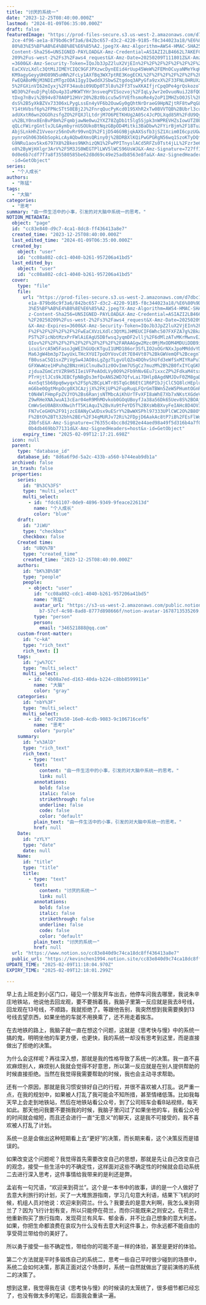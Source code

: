```yaml
---
title: "讨厌的系统一"
date: "2023-12-25T08:40:00.000Z"
lastmod: "2024-01-09T06:35:00.000Z"
draft: false
featuredImage: "https://prod-files-secure.s3.us-west-2.amazonaws.com/d7dbc101-8\
  2ce-4f96-ae1a-879bd6c9f3a6/842bc657-d3c2-4220-9185-f8c344023a18/%E6%80%9D%E8%\
  80%83%E5%BF%AB%E4%B8%8E%E6%85%A2.jpeg?X-Amz-Algorithm=AWS4-HMAC-SHA256&X-Amz-\
  Content-Sha256=UNSIGNED-PAYLOAD&X-Amz-Credential=ASIAZI2LB4662L7AKEFC%2F20250\
  209%2Fus-west-2%2Fs3%2Faws4_request&X-Amz-Date=20250209T111801Z&X-Amz-Expires\
  =3600&X-Amz-Security-Token=IQoJb3JpZ2luX2VjEIn%2F%2F%2F%2F%2F%2F%2F%2F%2F%2Fw\
  EaCXVzLXdlc3QtMiJIMEYCIQC9GFJPXzwcDynEEid4rUup45WeW%2FEMnOCuyaNMeYkqHgIhAIrxg\
  KM9agyGeyyUHO89N5uHN%2FcLy1AXfBq3WX7ptRE3KogECKL%2F%2F%2F%2F%2F%2F%2F%2F%2F%2\
  FwEQABoMNjM3NDIzMTgzODA1IgyIQwddXJSbwSZtgdoq3APyGfa9zxX%2F33FNLOHRUXzOqABhWMM\
  5%2FGXinVI62mIyxj%2FF34aubi09UDp0T3l8u%2Ff3TswXKAIfjrCpqOPe4grQskozoTl%2FzhsF\
  WD30%2FeuDjPql6Du4p3IuMKWTYHr3nsveqPVISozvoj%2FIqLyJwr2eOvuoNuiJ28fQOobr3slSU\
  tDxg7nBvi%2B94v870A0P12HVr20%2Bz0bicu5w5YVEfhsmoRe4y2oP1IMHZsO0JSl%2FL2AcJzVY\
  dsS%2B5yXkBZVx73306xLPygLssEn4yVF6b2OuwGy0gQhtNrDraeG9HpNZjtRF8twPqGLhjLMvzcN\
  Y14tHVbsf6p%2FPNcSTtS0EBj2J%2FnrqQucPyKcd0195XhR2xTw0BVVTQB%2BUbrl3cumXuVJ6KY\
  adUXxtR6wn2OGOhzsfgZO%2FQXJlLtdrjM7O6PETKHUg2A05c4JcPDLXqd85R%2FdU9Qy7Cts%2Fo\
  u%2BLY0nx8EnBvP8m%2FqmbjawNe0wu2YXZ78ZgDb1t5lg5Sjpk3nWPREVHZsIowUTZ0br04I%2Be\
  qQLcFWirgGntlvJLGAymbyrnUSOUkoBtNqzGBpOD4Mitki3BaDbw%2FYirBjm%2F18TuzCcEXKVxk\
  AbjSLnkHhZ1Vveorz56nOvRr99vnQ3%2F1jD546G9BjqkAXSsfb3jSZ1Xcim0I6cpzUGwc2VAbhKZ\
  pynroGh063b6bSopkLcAyAQbw0XmsQRiny0j%2BDRBXlKQiPwGPGRgN56wq1SzoKTyDQfct01OmAl\
  G9NRu1aov5kx6797X8%2Bkes9NKhizQN1%2FwPPITnyslACd5RFZs0Tst4jLL%2Fzr3e6LXrE1scr\
  o8%2ByWjHXlgr3ArV%2F5M3JS0WEGTPlLWV5lWCS96UsWJ&X-Amz-Signature=727ff1d864b46a\
  0d0e6b7cdf7f7a8f35580585be62d8d69c49e25adb8563e8fa&X-Amz-SignedHeaders=host&x\
  -id=GetObject"
series:
  - "个人成长"
authors:
  - "陈猛"
tags:
  - "大脑"
categories:
  - "思考"
summary: "由一件生活中的小事，引发的对大脑中系统一的思考。"
NOTION_METADATA:
  object: "page"
  id: "cc83e840-d9c7-4ca1-8dc8-ff436413a8e7"
  created_time: "2023-12-25T08:40:00.000Z"
  last_edited_time: "2024-01-09T06:35:00.000Z"
  created_by:
    object: "user"
    id: "cc08a802-cdc1-4040-b261-957206a41bd5"
  last_edited_by:
    object: "user"
    id: "cc08a802-cdc1-4040-b261-957206a41bd5"
  cover:
    type: "file"
    file:
      url: "https://prod-files-secure.s3.us-west-2.amazonaws.com/d7dbc101-82ce-4f96-a\
        e1a-879bd6c9f3a6/842bc657-d3c2-4220-9185-f8c344023a18/%E6%80%9D%E8%80%8\
        3%E5%BF%AB%E4%B8%8E%E6%85%A2.jpeg?X-Amz-Algorithm=AWS4-HMAC-SHA256&X-Am\
        z-Content-Sha256=UNSIGNED-PAYLOAD&X-Amz-Credential=ASIAZI2LB466Y2KJVOXG\
        %2F20250209%2Fus-west-2%2Fs3%2Faws4_request&X-Amz-Date=20250209T111721Z\
        &X-Amz-Expires=3600&X-Amz-Security-Token=IQoJb3JpZ2luX2VjEIn%2F%2F%2F%2\
        F%2F%2F%2F%2F%2F%2FwEaCXVzLXdlc3QtMiJHMEUCIF6Whc507FXFZA7g%2BkanNi6dUcF\
        PST%2FicNbtMzxPrFWlAiEAgU5DBfwsqJyqmDF2vllj%2F6dMlzATvMKrMwnvEJ9KpJwqiA\
        QIov%2F%2F%2F%2F%2F%2F%2F%2F%2F%2FARAAGgw2Mzc0MjMxODM4MDUiDDB9igNQe42QQ\
        icuiSrcA5W5FasoJgWEIhGUQcKTguI1UMD186or3SfLIO2oOGrNXxJpoMMddvYDfGjNkXjM\
        Ma6JgW4bm3p7IwyUxLTHcXYUI7poDYVovCdt7E04Vt07%2BkGWVemQF%2BcegnTJ4B841LH\
        fB0usaC5Q1sxZPiVgSw4JAO8sLgZgzTLgvUlQZo4DQhvShUfd3eWfSxMIYRaPu7f26SoewI\
        GFXWwWze1HPuhq2BNznHiClnu8w3iz0OvImm7USgCz7muzM%2B%2B0fxIYCqGKh4VTdc1MN\
        zjduaZGmCztVZR9H5IIeiVFPeAOdLVy0O9%2Fb9hNv6Eu7ixxcZP%2FdkaM4tsx1xZVIt5S\
        PTrHjtlJCs9kJEBCfpN8gDs3mfQxANS2WD7QfvLai7DHlpBAgdNMJDvF0ZM8gaDaE1DGAMw\
        4xn5qtSb68pq6wyqx%2FSp%2BCpLWTr8STqGcB6EtC1R6PIbJjClC5Q8lcHEpluQljk7Gu1\
        mG6be0QgtMnpOcg0X3CAzjjX%2FKjUP%2FupRuqLFQrGmTBWn5ZeW5PHumtOGnRCEhzxnHD\
        t0N4WlFHmpFpZVJYO%2Bs6RanjsNTMbcAiKhUrTFvXFI8aWhE7Xb7xNKstXGdeVxz8Ghmlq\
        Z9wRHeXNAJwuA13cEar04eR9MhMOvkob0GOqUBoyfJa38a56Dk65Uev8S%2BOAj4C1%2BUe\
        CmWvSeU0ABXnXNwihfT5KiAquI%2BvXu9tFeYD5T%2BXsWbBXvyFeIAHc8D4OV3gpDd%2Br\
        FN7vCeGHO%2F91jzcE8ANyCwUDsx9uESrY%2BwWXSPhl97333UPlCWC2O%2B8OYKbl%2F7B\
        F%2BtO%2BTt32bh%2BEr%2F34qMURJv72Ri%2FDpjD6AakAc8tP7iB%2FEsFlWda%2FqDS5\
        Z8bfsE&X-Amz-Signature=c76355c4bcc8d2982e44aed98a49f5d316b4a7f05ce0d333\
        0b4db469bb77131d&X-Amz-SignedHeaders=host&x-id=GetObject"
      expiry_time: "2025-02-09T12:17:21.698Z"
  icon: null
  parent:
    type: "database_id"
    database_id: "8d6a6f9d-5a2c-433b-a560-b744eab9db1a"
  archived: false
  in_trash: false
  properties:
    series:
      id: "B%3C%3FS"
      type: "multi_select"
      multi_select:
        - id: "fdc61107-0de9-4896-9349-9feace22613d"
          name: "个人成长"
          color: "blue"
    draft:
      id: "JiWU"
      type: "checkbox"
      checkbox: false
    Created time:
      id: "UBQ%7B"
      type: "created_time"
      created_time: "2023-12-25T08:40:00.000Z"
    authors:
      id: "bK%3B%5B"
      type: "people"
      people:
        - object: "user"
          id: "cc08a802-cdc1-4040-b261-957206a41bd5"
          name: "陈猛"
          avatar_url: "https://s3-us-west-2.amazonaws.com/public.notion-static.com/775523\
            b7-57cf-4c98-8ad8-8777d898666f/notion-avatar-1678713535269.png"
          type: "person"
          person:
            email: "346521888@qq.com"
    custom-front-matter:
      id: "c~kA"
      type: "rich_text"
      rich_text: []
    tags:
      id: "jw%7CC"
      type: "multi_select"
      multi_select:
        - id: "4b08a7ed-d163-40da-b224-c8bb8599911e"
          name: "大脑"
          color: "gray"
    categories:
      id: "nbY%3F"
      type: "multi_select"
      multi_select:
        - id: "ed729a50-16e0-4cdb-9083-9c106716cef6"
          name: "思考"
          color: "purple"
    summary:
      id: "x%3AlD"
      type: "rich_text"
      rich_text:
        - type: "text"
          text:
            content: "由一件生活中的小事，引发的对大脑中系统一的思考。"
            link: null
          annotations:
            bold: false
            italic: false
            strikethrough: false
            underline: false
            code: false
            color: "default"
          plain_text: "由一件生活中的小事，引发的对大脑中系统一的思考。"
          href: null
    Date:
      id: "zYLY"
      type: "date"
      date: null
    Name:
      id: "title"
      type: "title"
      title:
        - type: "text"
          text:
            content: "讨厌的系统一"
            link: null
          annotations:
            bold: false
            italic: false
            strikethrough: false
            underline: false
            code: false
            color: "default"
          plain_text: "讨厌的系统一"
          href: null
  url: "https://www.notion.so/cc83e840d9c74ca18dc8ff436413a8e7"
  public_url: "https://kevinchen1994.notion.site/cc83e840d9c74ca18dc8ff436413a8e7"
UPDATE_TIME: "2025-02-09T11:18:04.970Z"
EXPIRY_TIME: "2025-02-09T12:18:01.299Z"

---
```

<link rel="stylesheet" href="https://cdn.jsdelivr.net/npm/katex@0.16.2/dist/katex.min.css" integrity="sha384-bYdxxUwYipFNohQlHt0bjN/LCpueqWz13HufFEV1SUatKs1cm4L6fFgCi1jT643X" crossorigin="anonymous">


早上去上班走到小区门口，碰见一个朋友开车出去，他停车问我去哪里，我说朱辛庄地铁站，他说他去回龙观，要不要捎着我，我脑子里第一反应就是我去8号线，回龙观在13号线，不顺路，我就拒绝了。等跟他告别，我突然想到我需要换到13号线去望京西，如果坐他的车就不用换乘了，还不用走着挨冻。


在去地铁的路上，我脑子就一直在想这个问题，这就是《思考快与慢》中的系统一搞的鬼，明明坐他的车更方便，也更快，我的系统一却没有思考到这里，而是直接做出了拒绝的决策。


为什么会这样呢？再往深入想，那就是我的性格导致了系统一的决策。我一直不喜欢麻烦别人，麻烦别人我就会觉得不好意思，所以第一反应就是在别人提供帮助的时候直接拒绝。当然在我觉得我需要帮助的时候，我也会主动寻求帮助。


还有一个原因，那就是我习惯安排好自己的行程，并很不喜欢被人打乱。说严重一点，在我的规划中，如果被人打乱了我可能会不知所措，甚至情绪低落。比如我每天早上会走到地铁站，然后在地铁站看公众号，到了公司班车会看B站视频，每天如此。那天他问我要不要捎我的时候，我脑子里闪过了如果坐他的车，我看公众号的时间就会缩短，而且还会进行一直“无意义”的聊天，这是我不可接受的，我不喜欢被人打乱了计划。


系统一总是会做出这种短期看上去“更好”的决策，而长期来看，这个决策反而是错误的。


如果改变这个问题呢？我觉得首先需要改变自己的思想，那就是先让自己改变自己的观念，接受一些生活中的不确定性，这样面对这些不确定性的时候就会启动系统二去进行深入思考，这件事情给我带来的是利还是弊。


孟岩有一句咒语，“欢迎来到荷兰”。这个是一本书中的故事，讲的是一个人做好了去意大利旅行的计划，买了一大堆旅游指南，学习几句意大利语，结果下飞机的时候，机组人员对他说：欢迎来到荷兰。什么？我要去的是意大利啊，我怎么来到荷兰了？因为飞行计划有变，所以只能停在荷兰，而你只能既来之则安之。在荷兰，他重新购买了旅行指南，发现荷兰有风车、郁金香，并不比自己想象的意大利差。如果，你把生命都浪费在哀叹为什么没有去意大利这件事上，你永远都不能自由的享受荷兰带给你的美好了。


所以勇于接受一些不确定性，带给你的可能不是一样的体验，甚至是更好的体验。


第二个方法就是平时多锻炼自己的系统二，思考一些自己平时很少碰到的场景中，系统二会如何决策，那真正面对这个场景时，系统一自然就做出了提前演练的系统二的决策了。


想到这里，我觉得我在读《思考快与慢》的时候读的太笼统了，很多细节都已经忘了，也没有做太多的笔记，后面我会重读一遍。

